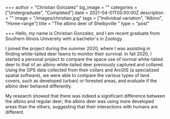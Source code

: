 +++
author = "Christian Gonzalez"
bg_image = ""
categories = ["Undergraduate", "Completed"]
date = 2021-04-01T05:00:00Z
description = ""
image = "/images/christian.jpg"
tags = ["Individual variation", "Albino", "Home-range"]
title = "The albino deer of Shelbyville "
type = "post"

+++
Hello, my name is Christian Gonzalez, and I am recent graduate from Southern Illinois University with a bachelor's in Zoology.

I joined the project during the summer 2020, where I was assisting in finding white-tailed deer fawns to monitor their survival. In fall 2020, I started a personal project to compare the space use of normal white-tailed deer to that of an albino white-tailed deer previously captured and collared. Using the GPS data collected from their collars and ArcGIS (a specialized spatial software), we were able to compare the various types of land covers, such as developed (urban) or forested areas, and evaluate if the albino deer behaved differently.

My research showed that there was indeed a significant difference between the albino and regular deer; the albino deer was using more developed areas than the others, suggesting that their interactions with humans are different.